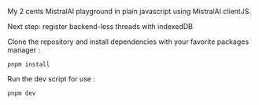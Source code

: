 My 2 cents MistralAI playground in plain javascript using MistralAI clientJS.

Next step: register backend-less threads with indexedDB

Clone the repository and install dependencies  with your favorite packages manager :

```
pnpm install
```

Run the dev script for use :
```
pnpm dev
```

